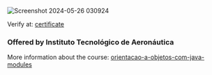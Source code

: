 
![Screenshot 2024-05-26 030924](https://github.com/NathanaelSantos/OOP-With-Java/assets/45519156/c6c79298-ea43-4826-a1f3-05ce73a2c430)


Verify at: [certificate](https://www.coursera.org/account/accomplishments/verify/ZWS83SR3EYR4)

### Offered by Instituto Tecnológico de Aeronáutica

More information about the course: [orientacao-a-objetos-com-java-modules](https://www.coursera.org/learn/orientacao-a-objetos-com-java#modules)

